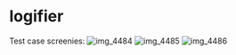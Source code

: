 # logifier

Test case screenies:
![img_4484](https://cloud.githubusercontent.com/assets/15019608/18397980/a674861c-7698-11e6-8fdd-92bdfcf61d2b.PNG)
![img_4485](https://cloud.githubusercontent.com/assets/15019608/18397985/aab92e44-7698-11e6-807a-3fe0792466a6.PNG)
![img_4486](https://cloud.githubusercontent.com/assets/15019608/18397990/ae4484fa-7698-11e6-8ab8-ebfa4a614dc6.PNG)
